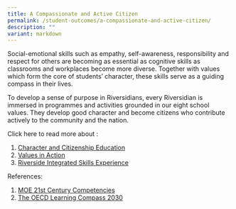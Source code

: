 ```yaml
---
title: A Compassionate and Active Citizen
permalink: /student-outcomes/a-compassionate-and-active-citizen/
description: ""
variant: markdown
---
```

Social-emotional skills such as empathy, self-awareness, responsibility and respect for others are becoming as essential as cognitive skills as classrooms and workplaces become more diverse. Together with values which form the core of students’ character, these skills serve as a guiding compass in their lives. 

  

To develop a sense of purpose in Riversidians, every Riversidian is immersed in programmes and activities grounded in our eight school values. They develop good character and become citizens who contribute actively to the community and the nation.

Click here to read more about :
1. [Character and Citizenship Education](/co-curriculum/character-and-citizenship-education/)
2. [Values in Action](/co-curriculum/values-in-action)
3. [Riverside Integrated Skills Experience](/the-riverside-experience/riverside-integrated-skills-experience)


References:

1.  [MOE 21st Century Competencies](https://www.moe.gov.sg/education-in-sg/21st-century-competencies#:~:text=21st%20Century%20Competencies%20for%20a,Communication%2C%20Collaboration%20and%20Information%20Skills) 
2.  [The OECD Learning Compass 2030](https://www.oecd.org/en/data/tools/oecd-learning-compass-2030.html)